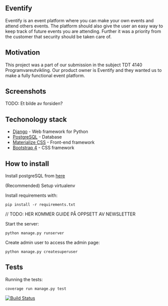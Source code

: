 ## Eventify

Eventify is an event platform where you can make your own events and attend others events. The platform should also give the user an easy way to keep track of future events you are attending. Further it was a priority from the customer that security should be taken care of.

## Motivation

This project was a part of our submission in the subject TDT 4140 Programvareutvikling. Our product owner is Eventify and they wanted us to make a fully functional event platform.

## Screenshots

TODO: Et bilde av forsiden?

## Techonology stack

<ul>
<li><a href="https://www.djangoproject.com/" rel="nofollow">Django</a> - Web framework for Python</li>
<li><a href="https://www.postgresql.org/" rel="nofollow">PostgreSQL</a> - Database</li>
<li><a href="https://materializecss.com/" rel="nofollow">Materialize CSS</a> - Front-end framework</li>
<li><a href="https://pypi.org/project/django-bootstrap4/" rel="nofollow">Bootstrap 4</a> - CSS framework</li>
</ul>

## How to install

Install postgreSQL from <a href="https://www.postgresql.org/download/" rel="nofollow">here</a>

(Recommended) Setup virtualenv

Install requirements with:

`pip install -r requirements.txt`

// TODO: HER KOMMER GUIDE PÅ OPPSETT AV NEWSLETTER

Start the server:

`python manage.py runserver`

Create admin user to access the admin page:

`python manage.py createsuperuser`

## Tests

Running the tests:

`coverage run manage.py test`

<p><a href="https://gitlab.stud.idi.ntnu.no/programvareutvikling-v19/gruppe-32/-/jobs" rel="nofollow"><img src="https://camo.githubusercontent.com/e0ccc5d7f1cfb949df587a15d495a7ee7a9534ba/68747470733a2f2f6170692e7472617669732d63692e6f72672f7761677461696c2f7761677461696c2e7376673f6272616e63683d6d6173746572" alt="Build Status" data-canonical-src="https://api.travis-ci.org/wagtail/wagtail.svg?branch=master" style="max-width:100%;"></a>
